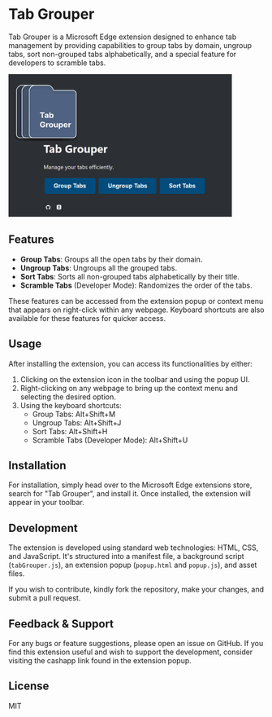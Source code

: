 # Tab Grouper

Tab Grouper is a Microsoft Edge extension designed to enhance tab management by providing capabilities to group tabs by domain, ungroup tabs, sort non-grouped tabs alphabetically, and a special feature for developers to scramble tabs.

![Tab Grouper Logo](./assets/promo.png)

## Features

- **Group Tabs**: Groups all the open tabs by their domain.
- **Ungroup Tabs**: Ungroups all the grouped tabs.
- **Sort Tabs**: Sorts all non-grouped tabs alphabetically by their title.
- **Scramble Tabs** (Developer Mode): Randomizes the order of the tabs.

These features can be accessed from the extension popup or context menu that appears on right-click within any webpage. Keyboard shortcuts are also available for these features for quicker access.

## Usage

After installing the extension, you can access its functionalities by either:

1. Clicking on the extension icon in the toolbar and using the popup UI.
2. Right-clicking on any webpage to bring up the context menu and selecting the desired option.
3. Using the keyboard shortcuts:
    - Group Tabs: Alt+Shift+M
    - Ungroup Tabs: Alt+Shift+J
    - Sort Tabs: Alt+Shift+H
    - Scramble Tabs (Developer Mode): Alt+Shift+U

## Installation

For installation, simply head over to the Microsoft Edge extensions store, search for "Tab Grouper", and install it. Once installed, the extension will appear in your toolbar.

## Development

The extension is developed using standard web technologies: HTML, CSS, and JavaScript. It's structured into a manifest file, a background script (`tabGrouper.js`), an extension popup (`popup.html` and `popup.js`), and asset files.

If you wish to contribute, kindly fork the repository, make your changes, and submit a pull request.

## Feedback & Support

For any bugs or feature suggestions, please open an issue on GitHub. If you find this extension useful and wish to support the development, consider visiting the cashapp link found in the extension popup.

## License

MIT

